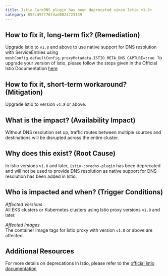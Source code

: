 ```yaml
---
title: Istio CoreDNS plugin has been deprecated since Istio v1.8+
category: 655c49ff76fdad0024723139
---
```


## How to fix it, long-term fix? (Remediation)

Upgrade Istio to `v1.8` and above to use native support for DNS resolution with ServiceEntries using `meshConfig.defaultConfig.proxyMetadata.ISTIO_META_DNS_CAPTURE=true`. To upgrade your version of Istio, please follow the steps given in the Official Istio Documentation [here](https://istio.io/latest/docs/setup/upgrade/)

## How to fix it, short-term workaround? (Mitigation)

Upgrade Istio to version `v1.8` or above.

## What is the impact? (Availability Impact)

Without DNS resolution set up, traffic routes between multiple sources and destinations will be disrupted across the entire cluster.

## Why does this exist? (Root Cause)

In Istio versions `v1.8` and later, `istio-coredns-plugin` has been deprecated and will not be used to provide DNS resolution as native support for DNS resolution has been added in Istio.

## Who is impacted and when? (Trigger Conditions)

_Affected Versions_  
All EKS clusters or Kubernetes clusters using Istio proxy versions `v1.8` and later.

_Affected Images_  
The container image tags for Istio proxy with version `v1.8` or above are affected.

## Additional Resources

For more details on deprecations in Istio, please refer to the [official Istio documentation](https://istio.io/latest/news/releases/1.8.x/announcing-1.8/upgrade-notes/#istio-coredns-plugin-deprecation)